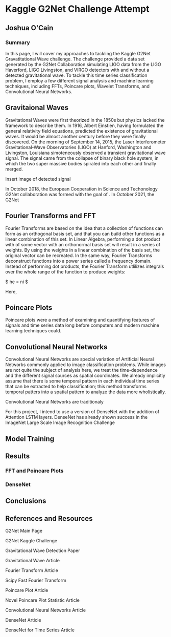 # Kaggle G2Net Challenge Attempt
## Joshua O'Cain

### Summary

In this page, I will cover my approaches to tackling the Kaggle G2Net Gravatitational Wave challenge. The challenge provided a data set generated
by the G2Net Collaboration simulating LIGO data from the LIGO Haverford, LIGO Livingston, and VIRGO detectors with and without a detected gravitational
wave. To tackle this time series classification problem, I employ a few different signal analysis and machine learning techniques, including FFTs,
Poincare plots, Wavelet Transforms, and Convolutional Neural Networks.


## Gravitaional Waves

Gravitational Waves were first theorized in the 1850s but physics lacked the framework to describe them. In 1916, Albert Einstien, having formulated the general relativity field equations, predicted the existence of gravitational waves. It would be almost another century before they were finally discovered. On the morning of September 14, 2015, the Laser Interferometer Gravitational-Wave Observatories (LIGO) at Hanford, Washington and Livingston, Louisiana simoteneously observed a transient gravitational wave signal. The signal came from the collapse of binary black hole system, in which the two super massive bodies spiraled into each other and finally merged. 

Insert image of detected signal

In October 2018, the European Cooperation in Science and Techonology G2Net collaboration was formed with the goal of . In October 2021, the G2Net

## Fourier Transforms and FFT

Fourier Transforms are based on the idea that a collection of functions can form as an orthogonal basis set, and that you
can build other functions as a linear combination of this set. In Linear Algebra, performing a dot product with of some vector with an orthonormal basis set will result in a series of weights. By using the weights in a linear combination of the basis set, the original vector can be recreated. In the same way, Fourier Transforms deconstruct functions into a power series called a frequency domain. Instead of performing dot products, the Fourier Transform utlilizes integrals over the whole range of the function to produce weights:

$ he = ni $


Here, 
## Poincare Plots

Poincare plots were a method of examining and quantifying features of signals and time series data long before computers and modern machine learning techniques could. 

## Convolutional Neural Networks

Convolutional Neural Networks are special variation of Artificial Neural Networks commonly applied to image classification problems. While images are not quite the subject of analysis here, we treat the time-dependence and the different signal sources as spatial coordinates. We already implicitly assume that there is some temporal pattern in each individual time series that can be extracted to help classification; this method transforms temporal patters into a spatial pattern to analyze the data more wholistically. 

Convolutional Neural Networks are traditionaly 

For this project, I intend to use a version of DenseNet with the addition of Attention LSTM layers. DenseNet has already shown success in the ImageNet Large Scale Image Recognition Challenge

## Model Training

## Results

### FFT and Poincare Plots

### DenseNet 

## Conclusions

## References and Resources

G2Net Main Page

G2Net Kaggle Challenge

Gravitational Wave Detection Paper

Gravitational Wave Article

Fourier Transform Article

Scipy Fast Fourier Transform

Poincare Plot Article

Novel Poincare Plot Statistic Article

Convolutional Neural Networks Article

DenseNet Article

DenseNet for Time Series Article
